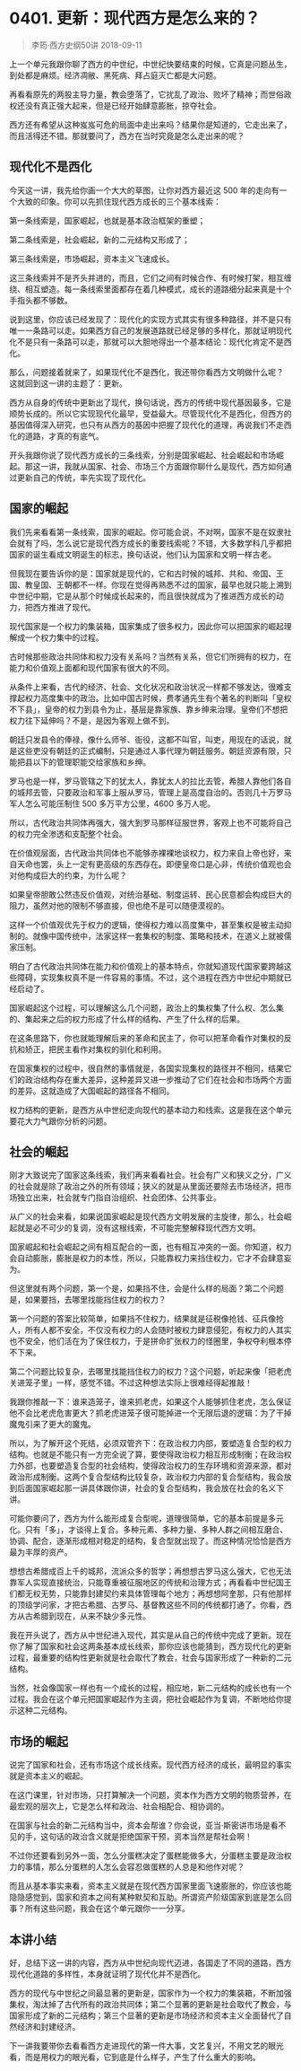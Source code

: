 # 0401. 更新：现代西方是怎么来的？
> 李筠·西方史纲50讲
2018-09-11

上一个单元我跟你聊了西方的中世纪，中世纪快要结束的时候，它真是问题丛生，到处都是麻烦。经济凋敝、黑死病、拜占庭灭亡都是大问题。

再看看原先的两股主导力量，教会堕落了，它扰乱了政治、败坏了精神；而世俗政权还没有真正强大起来，但是已经开始肆意膨胀，掠夺社会。

西方还有希望从这种岌岌可危的局面中走出来吗？结果你是知道的，它走出来了，而且活得还不错。那就要问了，西方在当时究竟是怎么走出来的呢？

## 现代化不是西化
今天这一讲，我先给你画一个大大的草图，让你对西方最近这 500 年的走向有一个大致的印象。你可以先抓住现代西方成长的三个基本线索：

第一条线索是，国家崛起，也就是基本政治框架的重塑；

第二条线索是，社会崛起，新的二元结构又形成了；

第三条线索是，市场崛起，资本主义飞速成长。

这三条线索并不是齐头并进的，而且，它们之间有时候合作、有时候打架，相互缠绕、相互塑造。每一条线索里面都存在着几种模式，成长的道路细分起来真是十个手指头都不够数。

说到这里，你应该已经发现了：现代化的实现方式其实有很多种路径，并不是只有唯一一条路可以走。如果西方自己的发展道路就已经足够的多样化，那就证明现代化不是只有一条路可以走，那就可以大胆地得出一个基本结论：现代化肯定不是西化。

那么，问题接着就来了，如果现代化不是西化，我还带你看西方文明做什么呢？ 这就回到这一讲的主题了：更新。

西方从自身的传统中更新出了现代，换句话说，西方的传统中现代基因最多，它是顺势长成的。所以它实现现代化最早，受益最大。尽管现代化不是西化，但西方的基因值得深入研究，也只有从西方的基因中把握了现代化的道理，再说我们不走西化的道路，才真的有底气。

开头我跟你说了现代西方成长的三条线索，分别是国家崛起、社会崛起和市场崛起。那这一讲，我就从国家、社会、市场三个方面跟你聊什么是现代，西方如何通过更新自己的传统，率先实现了现代化。

## 国家的崛起
我们先来看看第一条线索，国家的崛起。你可能会说，不对啊，国家不是在奴隶社会就有了吗，怎么说它是现代西方成长的重要线索呢？不错，大多数学科几乎都把国家的诞生看成文明诞生的标志，换句话说，他们认为国家和文明一样古老。

但我现在要告诉你的是：国家就是现代的，它和古时候的城邦、共和、帝国、王国、教皇国、王朝都不一样。你现在觉得再熟悉不过的国家，最早也就只能上溯到中世纪中期，它是从那个时候成长起来的，而且很快就成为了推进西方成长的动力，把西方推进了现代。

现代国家是一个权力的集装箱，国家集成了很多权力，因此你可以把国家的崛起理解成一个权力集中的过程。

古时候那些政治共同体和权力没有关系吗？当然有关系，但它们所拥有的权力，在能力和价值观上面都和现代国家有很大的不同。

从条件上来看，古代的经济、社会、文化状况和政治状况一样都不够发达，很难支撑起权力高度集中的政治。比如中国古时候，费孝通先生有个著名的判断叫「皇权不下县」，皇帝的权力到县令为止，基层是靠家族、靠乡绅来治理。皇帝们不想把权力往下延伸吗？不是，是因为客观上做不到。

朝廷只发县令的俸禄，像什么师爷、衙役，这都不叫官，叫吏，用现在的话说，就是这些吏没有朝廷的正式编制，只是通过人事代理为朝廷服务。朝廷资源有限，只能把县以下的管理职能交给家族和乡绅。

罗马也是一样，罗马管辖之下的犹太人，靠犹太人的拉比去管，希腊人靠他们各自的城邦去管，只要政治和军事上服从罗马，管理上是高度自治的。否则几十万罗马军人怎么可能压制住 500 多万平方公里，4600 多万人呢。

所以，古代政治共同体再强大，强大到罗马那样征服世界，客观上也不可能将自己的权力完全渗透和支配整个社会。

在价值观层面，古代政治共同体也不能够赤裸裸地谈权力，权力来自上帝也好，来自天命也罢，头上一定有更高级的东西存在。即便皇帝口是心非，传统价值观也会对他构成巨大的约束，为什么呢？

如果皇帝胆敢公然违反价值观，对统治基础、制度运转、民心民意都会构成巨大的阻力，虽然对他的限制不够直接，但也绝不是可以随便漠视的。

这样一个价值观优先于权力的逻辑，使得权力难以高度集中，甚至集权是被主动抑制的。就像中国传统中，法家这样一套集权的制度、策略和技术，在道义上就被儒家压制。

明白了古代政治共同体在能力和价值观上的基本特点，你就知道现代国家要跨越这些障碍，实现集权真不是一件容易的事情。不过，这个进程在西方中世纪中期就已经启动了。

国家崛起这个过程，可以理解这么几个问题，政治上的集权集了什么权、怎么集的、集起来之后的权力形成了什么样的结构、产生了什么样的后果。

在这条思路下，你也就能理解后来的革命和民主了，你可以把革命看作对集权的反抗和矫正，把民主看作对集权的驯化和利用。

在国家集权的过程中，很自然的事情就是，各国实现集权的路径并不相同，结果它们的政治结构存在重大差异，这种差异又进一步推动了它们在社会和市场两个方面的差异。这就造成了大国崛起的路径各不相同。

权力结构的更新，是西方从中世纪走向现代的基本动力和线索。这是我在这个单元要花大力气跟你分析的问题。

## 社会的崛起
刚才大致说完了国家这条线索，我们再来看看社会。社会有广义和狭义之分，广义的社会就是除了政治之外的所有领域；狭义的就是从里面还要除去市场经济，把市场独立出来，社会就专门指自治组织、社会团体、公共事业。

从广义的社会来看，如果说国家崛起是现代西方文明发展的主旋律，那么，社会崛起就是必不可少的复调，没有这根线索，不可能完整解释现代西方文明。

国家崛起和社会崛起之间有相互配合的一面，也有相互冲突的一面。你知道，权力会自动膨胀，膨胀是权力的本性，所以，只能靠权力来挡住权力，它才不会肆意妄为。

但这里就有两个问题，第一个是，如果挡不住，会是什么样的局面？第二个问题是，如果要挡，去哪里找能挡住权力的权力？

第一个问题的答案比较简单，如果挡不住权力，结果就是征税像抢钱、征兵像抢人，所有人都不安全，不仅没有权力的人会随时被权力肆意侵犯，有权力的人其实也不安全，他们活在为了保住权力，于是拼命扩张权力的怪圈里，争权夺利根本停不下来。

第二个问题比较复杂，去哪里找能挡住权力的权力？这个问题，听起来像「把老虎关进笼子里」一样，感觉不错。不过这种想法实际上很难经得起推敲！

我跟你推敲一下：谁来造笼子，谁来抓老虎，如果这个人能够抓住老虎，怎么保证他不会比老虎危害更大？抓老虎进笼子很可能掉进一个无限后退的逻辑：为了干掉魔鬼引来了更大的魔鬼。

所以，为了解开这个死结，必须双管齐下：在政治权力内部，要塑造复合型的权力结构。也就是不能只有一方完全说了算，要使得政治权力相互形成制衡；在政治权力外部，也要塑造复合型的社会结构，使得政治权力的生存环境和资源来源，都对政治形成制衡。这两个复合型结构比较复杂，政治权力内部的复合型结构，我会放到后面国家崛起那一讲具体跟你讲，社会的复合型结构，我会放在社会的名义下讲。

可能你要问了，西方为什么能形成复合型呢，道理很简单，它的基本前提是多元化。只有「多」，才谈得上复合。多种元素、多种力量、多种人群之间相互磨合、协调、配合，逐渐形成相对稳定的结构，复合型就出现了。而这种情况恰恰是西方最为丰厚的资产。

想想古希腊成百上千的城邦，流派众多的哲学；再想想古罗马这么强大，它也无法靠军人实现直接统治，只能尊重被征服地区的传统和治理方式；再看看中世纪国王们都无权无势，只能靠封建契约来具体管理每个地方；再想想阿奎那，只有他那样的顶级学问家，才把古希腊、古罗马、基督教这些不同的传统都打通了。你看，西方从古希腊到现在，从来不缺少多元性。

我在开头说了，西方从中世纪进入现代，其实是从自己的传统中完成了更新。现在你了解了国家和社会这两条基本成长线索，那你应该也能猜到，西方现代化的更新过程，最重要的结构性更新就是社会取代了教会，社会与国家形成了一种新的二元结构。

当然，社会像国家一样也有一个成长的过程，相应地，新二元结构的成长也有一个过程。我会在这个单元把国家崛起作为主调，把社会崛起作为复调，不断地给你提示这种二元结构。

## 市场的崛起
说完了国家和社会，还有市场这个成长线索。现代西方经济的成长，最明显的事实就是资本主义的崛起。

在这门课里，针对市场，只打算解决一个问题，资本作为西方文明的物质营养，在最宏观的层次上，它是怎么样和政治、社会相配合、相协调的。

在国家与社会的新二元结构当中，资本会帮谁？你会说，亚当·斯密讲市场是看不见的手，这句话的政治含义就是拒绝国家干预，资本当然是帮社会啊！

不过你还要看到另外一面，怎么分蛋糕决定了蛋糕能做多大，分蛋糕主要是政治权力的事情，那么分蛋糕的人怎么会容忍做蛋糕的人总是和他作对呢？

而且从基本事实来看，资本主义就是在现代西方国家里面飞速膨胀的，你应该也能隐隐感觉到，国家和资本之间有某种默契和互助。所谓资产阶级国家到底是怎么回事？所有这些问题，我会在这个单元跟你一一分享。

## 本讲小结
好，总结下这一讲的内容，西方从中世纪向现代迈进，各国走了不同的道路，西方现代化道路的多样性，本身就证明了现代化并不是西化。

西方的现代与中世纪之间最显著的更新是，国家作为一个权力的集装箱，不断加强集权，淘汰掉了古代所有的政治共同体；第二个显著的更新是社会取代了教会，与国家形成了新的二元结构；第三个显著的更新是市场经济和资本主义全面替代了自然经济和封建经济。

下一讲我要带你去看看西方走进现代的第一件大事，文艺复兴，不用文艺的眼光看，而是用权力的眼光看，它到底是什么样子，产生了什么重大的影响。
